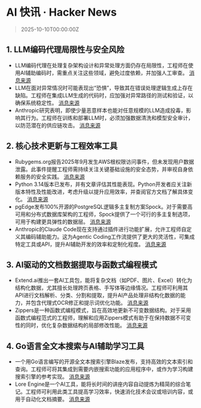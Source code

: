 # AI 快讯 · Hacker News

> 2025-10-10T00:00:00Z

## 1. LLM编码代理局限性与安全风险

- LLM编码代理在处理复杂架构设计和异常处理方面仍存在局限性，工程师在使用AI辅助编码时，需重点关注这些领域，避免过度依赖，并加强人工审查。 [消息来源](https://kix.dev/two-things-llm-coding-agents-are-still-bad-at/)
- LLM在面对异常情况时可能表现出“恐惧”，导致其在错误处理逻辑生成上存在缺陷。工程师在集成LLM生成的代码时，应加强对异常路径的测试和验证，以确保系统稳定性。 [消息来源](https://twitter.com/karpathy/status/1976077806443569355)
- Anthropic研究表明，即使少量恶意样本也能对任意规模的LLM造成投毒，影响其行为。工程师在训练和部署LLM时，必须加强数据清洗和模型安全审计，以防范潜在的供应链攻击。 [消息来源](https://www.anthropic.com/research/small-samples-poison)

## 2. 核心技术更新与工程效率工具

- Rubygems.org报告2025年9月发生AWS根权限访问事件，但未发现用户数据泄露。此事件提醒工程师需持续关注关键基础设施的安全态势，并审视自身依赖服务的安全实践。 [消息来源](https://rubycentral.org/news/rubygems-org-aws-root-access-event-september-2025/)
- Python 3.14版本已发布，并有文章评估其性能表现。Python开发者应关注新版本特性及性能改进，考虑升级以提升应用效率，并查阅官方文档了解具体变化。 [消息来源](https://blog.miguelgrinberg.com/post/python-3-14-is-here-how-fast-is-it)
- pgEdge发布100%开源的PostgreSQL逻辑多主复制方案Spock。对于需要高可用和分布式数据库架构的工程师，Spock提供了一个可行的多主复制选项，可用于构建更具弹性的数据层。 [消息来源](https://github.com/pgEdge/spock)
- Anthropic的Claude Code现在支持通过插件进行功能扩展，允许工程师自定义其编码辅助能力。这为Agentic Coding工作流提供了更大的灵活性，可集成特定工具或API，提升AI辅助开发的效率和定制化程度。 [消息来源](https://www.anthropic.com/news/claude-code-plugins)

## 3. AI驱动的文档数据提取与函数式编程模式

- Extend.ai推出一套AI工具包，能将复杂文档（如PDF、图片、Excel）转化为结构化数据，尤其擅长处理跨页表格、手写体等边缘情况。工程师可利用其API进行文档解析、分类、分割和提取，提升AI产品处理非结构化数据的能力，并包含代理式OCR修正和提示词优化功能。 [消息来源](https://www.extend.ai/)
- Zippers是一种函数式编程模式，旨在高效地更新不可变数据结构。对于采用函数式编程范式的工程师，理解和应用Zippers模式有助于在保持数据不可变性的同时，优化复杂数据结构的局部修改性能。 [消息来源](http://www.goodmath.org/blog/2010/01/13/zippers-making-functional-updates-efficient/)

## 4. Go语言全文本搜索与AI辅助学习工具

- 一个用Go语言编写的开源全文本搜索引擎Blaze发布，支持高效的文本索引和查询。工程师可将其集成到需要内嵌搜索功能的应用程序中，或作为学习构建搜索引擎的参考实现。 [消息来源](https://github.com/wizenheimer/blaze)
- Lore Engine是一个AI工具，能将长时间的讲座内容自动提炼为精简的综合笔记。工程师可利用此类工具提高学习效率，快速消化技术会议或培训内容，或用于自动化文档摘要。 [消息来源](https://github.com/Slydite/lore-engine)
